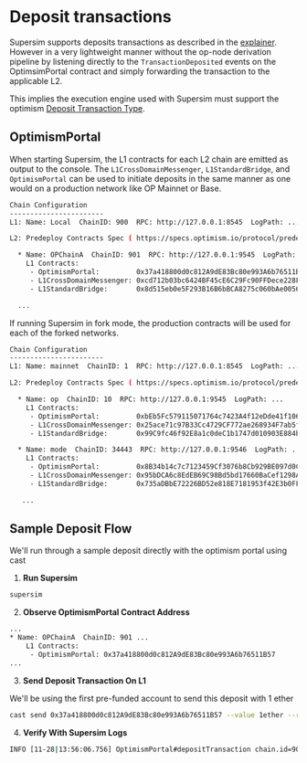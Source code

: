 # Deposit transactions

Supersim supports deposits transactions as described in the [explainer](https://docs.optimism.io/stack/transactions/deposit-flow). However in a very lightweight manner without the op-node derivation pipeline by listening directly to the `TransactionDeposited` events on the OptimsimPortal contract and simply forwarding the transaction to the applicable L2.

This implies the execution engine used with Supersim must support the optimism [Deposit Transaction Type](https://specs.optimism.io/protocol/deposits.html#the-deposited-transaction-type).

## OptimismPortal 

When starting Supersim, the L1 contracts for each L2 chain are emitted as output to the console. The `L1CrossDomainMessenger`, `L1StandardBridge`, and `OptimismPortal` can be used to initiate deposits in the same manner as one would on a production network like OP Mainnet or Base.

```bash
Chain Configuration
-----------------------
L1: Name: Local  ChainID: 900  RPC: http://127.0.0.1:8545  LogPath: ...

L2: Predeploy Contracts Spec ( https://specs.optimism.io/protocol/predeploys.html )

  * Name: OPChainA  ChainID: 901  RPC: http://127.0.0.1:9545  LogPath: ...
    L1 Contracts:
     - OptimismPortal:         0x37a418800d0c812A9dE83Bc80e993A6b76511B57
     - L1CrossDomainMessenger: 0xcd712b03bc6424BF45cE6C29Fc90FFDece228F6E
     - L1StandardBridge:       0x8d515eb0e5F293B16B6bBCA8275c060bAe0056B0

  ...
```

If running Supersim in fork mode, the production contracts will be used for each of the forked networks.

```bash
Chain Configuration
-----------------------
L1: Name: mainnet  ChainID: 1  RPC: http://127.0.0.1:8545  LogPath: ...

L2: Predeploy Contracts Spec ( https://specs.optimism.io/protocol/predeploys.html )

  * Name: op  ChainID: 10  RPC: http://127.0.0.1:9545  LogPath: ...
    L1 Contracts:
     - OptimismPortal:         0xbEb5Fc579115071764c7423A4f12eDde41f106Ed
     - L1CrossDomainMessenger: 0x25ace71c97B33Cc4729CF772ae268934F7ab5fA1
     - L1StandardBridge:       0x99C9fc46f92E8a1c0deC1b1747d010903E884bE1

  * Name: mode  ChainID: 34443  RPC: http://127.0.0.1:9546  LogPath: ...
    L1 Contracts:
     - OptimismPortal:         0x8B34b14c7c7123459Cf3076b8Cb929BE097d0C07
     - L1CrossDomainMessenger: 0x95bDCA6c8EdEB69C98Bd5bd17660BaCef1298A6f
     - L1StandardBridge:       0x735aDBbE72226BD52e818E7181953f42E3b0FF21

   ...
```

## Sample Deposit Flow

We'll run through a sample deposit directly with the optimism portal using cast

1. **Run Supersim**

```bash
supersim
```

2. **Observe OptimismPortal Contract Address**

```bash
...
* Name: OPChainA  ChainID: 901 ...
    L1 Contracts:
     - OptimismPortal: 0x37a418800d0c812A9dE83Bc80e993A6b76511B57
...
```

3. **Send Deposit Transaction On L1**

We'll be using the first pre-funded account to send this deposit with 1 ether

```bash
cast send 0x37a418800d0c812A9dE83Bc80e993A6b76511B57 --value 1ether --rpc-url http://localhost:8545 --private-key 0xac0974bec39a17e36ba4a6b4d238ff944bacb478cbed5efcae784d7bf4f2ff80
```

4. **Verify With Supersim Logs**

```bash
INFO [11-28|13:56:06.756] OptimismPortal#depositTransaction chain.id=901 l2TxHash=0x592d6e13016751332115df1fce59904176bfe447854196ed1b97ee00f14be469
```
